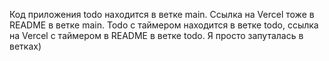 Код приложения todo находится в ветке main. Ссылка на Vercel тоже в README в ветке main. Todo с таймером находится в ветке todo, ссылка на Vercel с таймером в README в ветке todo. Я просто запуталась в ветках)  
